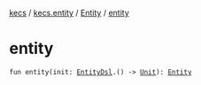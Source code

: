 [kecs](../../index.md) / [kecs.entity](../index.md) / [Entity](index.md) / [entity](./entity.md)

# entity

`fun entity(init: `[`EntityDsl`](../../kecs.dsl/-entity-dsl/index.md)`.() -> `[`Unit`](https://kotlinlang.org/api/latest/jvm/stdlib/kotlin/-unit/index.html)`): `[`Entity`](index.md)